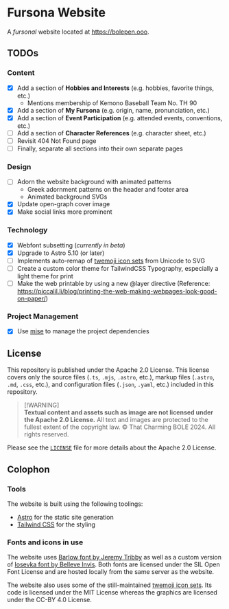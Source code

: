 # Fursona Website

A *fursonal* website located at <https://bolepen.ooo>.

## TODOs

### Content

- [x] Add a section of **Hobbies and Interests** (e.g. hobbies, favorite things, etc.)
  - Mentions membership of Kemono Baseball Team No. TH 90
- [x] Add a section of **My Fursona** (e.g. origin, name, pronunciation, etc.)
- [x] Add a section of **Event Participation** (e.g. attended events, conventions, etc.)
- [ ] Add a section of **Character References** (e.g. character sheet, etc.)
- [ ] Revisit 404 Not Found page
- [ ] Finally, separate all sections into their own separate pages

### Design

- [ ] Adorn the website background with animated patterns
  - Greek adornment patterns on the header and footer area
  - Animated background SVGs
- [x] Update open-graph cover image
- [x] Make social links more prominent

### Technology

- [x] Webfont subsetting (*currently in beta*)
- [x] Upgrade to Astro 5.10 (or later)
- [ ] Implements auto-remap of [twemoji icon sets](https://github.com/jdecked/twemoji) from Unicode to SVG
- [ ] Create a custom color theme for TailwindCSS Typography, especially a light theme for print
- [ ] Make the web printable by using a new @layer directive
  (Reference: <https://piccalil.li/blog/printing-the-web-making-webpages-look-good-on-paper/>)

### Project Management

- [x] Use [mise](https://mise.jdx.dev/) to manage the project dependencies

## License

This repository is published under the Apache 2.0 License.
This license covers only the source files (`.ts`, `.mjs`, `.astro`, etc.),
markup files (`.astro`, `.md`, `.css`, etc.),
and configuration files (`.json`, `.yaml`, etc.) included in this repository.

> \[!WARNING]\
> **Textual content and assets such as image are not licensed under the Apache 2.0 License.**
> All text and images are protected to the fullest extent of the copyright law. ©
> That Charming BOLE 2024. All rights reserved.

Please see the [`LICENSE`](LICENSE) file for more details about the Apache 2.0 License.

## Colophon

### Tools

The website is built using the following toolings:

- [Astro](https://astro.build) for the static site generation
- [Tailwind CSS](https://tailwindcss.com) for the styling

### Fonts and icons in use

The website uses [Barlow font by Jeremy Tribby](https://tribby.com/fonts/barlow/)
as well as a custom version of [Iosevka font by Belleve Invis](https://typeof.net/Iosevka/).
Both fonts are licensed under the SIL Open Font License
and are hosted locally from the same server as the website.

The website also uses some of the still-maintained
[twemoji icon sets](https://github.com/jdecked/twemoji).
Its code is licensed under the MIT License
whereas the graphics are licensed under the CC-BY 4.0 License.
